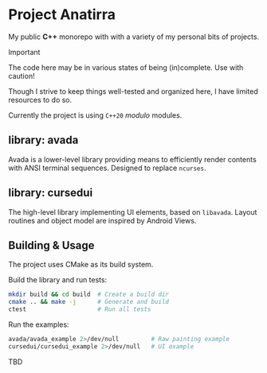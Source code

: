 # Project Anatirra

My public **C++** monorepo with with a variety of my personal bits of projects.

> [!IMPORTANT]
> The code here may be in various states of being (in)complete. Use with caution!

Though I strive to keep things well-tested and organized here, I have limited resources to do so.

Currently the project is using `C++20` *modulo* modules.

## library: avada
Avada is a lower-level library providing means to efficiently render contents
with ANSI terminal sequences. Designed to replace `ncurses`.

## library: cursedui
The high-level library implementing UI elements, based on `libavada`. 
Layout routines and object model are inspired by Android Views.

## Building & Usage

The project uses CMake as its build system.

Build the library and run tests:
```bash
mkdir build && cd build  # Create a build dir
cmake .. && make -j      # Generate and build
ctest                    # Run all tests
```

Run the examples:
```bash
avada/avada_example 2>/dev/null         # Raw painting example
cursedui/cursedui_example 2>/dev/null   # UI example
```

TBD
